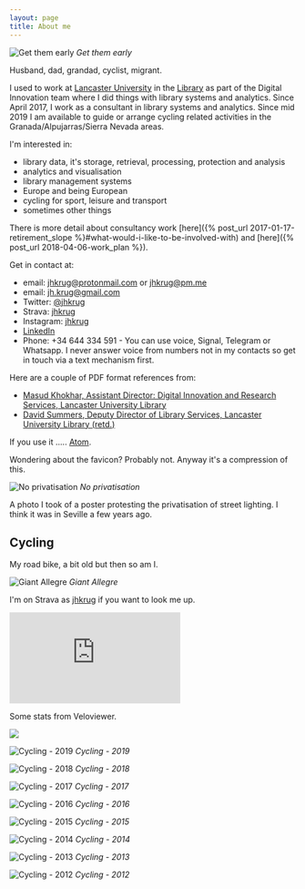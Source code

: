 ```yaml
---
layout: page
title: About me
---
```


![Get them early](/public/images/me_and_gs_reading.png "Get them early")
*Get them early*

Husband, dad, grandad, cyclist, migrant.

I used to work at [Lancaster University](http://www.lancaster.ac.uk)
in the [Library](http://lancaster.ac.uk/library) as part of the
Digital Innovation team where I did things with library systems and
analytics. Since April 2017, I work as a consultant in library systems
and analytics. Since mid 2019 I am available to guide or arrange cycling
related activities in the Granada/Alpujarras/Sierra Nevada areas.

I'm interested in:

* library data, it's storage, retrieval, processing, protection and
analysis
* analytics and visualisation
* library management systems
* Europe and being European
* cycling for sport, leisure and transport
* sometimes other things

There is more detail about consultancy work [here]({% post_url
2017-01-17-retirement_slope %}#what-would-i-like-to-be-involved-with)
and [here]({% post_url 2018-04-06-work_plan %}).

Get in contact at:

* email: [jhkrug@protonmail.com](mailto:jhkrug@protonmail.com) or
[jhkrug@pm.me](mailto:jhkrug@pm.me)
* email: [jh.krug@gmail.com](mailto:jh.krug@gmil.com)
* Twitter: [@jhkrug](https://twitter.com/jhkrug)
* Strava: <a href="https://www.strava.com/athletes/jhkrug">jhkrug</a>
* Instagram: <a href="https://www.instagram.com/jhkrug">jhkrug</a>
* [LinkedIn](http://www.linkedin.com/in/john-krug-2217a8129)
* Phone: +34 644 334 591 - You can use voice, Signal, Telegram or
Whatsapp. I never answer voice from numbers not in my contacts so get in
touch via a text mechanism first.

Here are a couple of PDF format references from:
* [Masud Khokhar, Assistant Director: Digital
Innovation and Research Services, Lancaster University
Library](/public/references/MK-JK-ref.pdf)
* [David Summers, Deputy Director of Library Services, Lancaster
University Library (retd.)](/public/references/DS-JK-ref.pdf)

If you use it ..... <a href="/atom.xml">Atom</a>.



Wondering about the favicon? Probably not. Anyway it's a compression of
this.

![No privatisation](/public/images/np.jpg "No privatisation")
*No privatisation*

A photo I took of a poster protesting the privatisation of street
lighting. I think it was in Seville a few years ago.

Cycling
-------

My road bike, a bit old but then so am I.

![Giant Allegre](/public/images/allegre.jpg "Giant Allegre")
*Giant Allegre*

I'm on Strava as <a href="https://www.strava.com/athletes/jhkrug">jhkrug</a> if you want to look me up.

<iframe height='160' width='300' frameborder='0' allowtransparency='true' scrolling='no' src='https://www.strava.com/athletes/1010469/activity-summary/c5b3afab0d9745a65cbaaef3f0b6dde477175ae1'></iframe>

Some stats from Veloviewer.

<img src="https://veloviewer.com/SigImage/f9b5e/4/5/M/p/abcdklghij.png">


![Cycling - 2019](/public/images/vv-2019.png "Cycling - 2019")
*Cycling - 2019*

![Cycling - 2018](/public/images/vv-2018.png "Cycling - 2018")
*Cycling - 2018*

![Cycling - 2017](/public/images/vv-2017.png "Cycling - 2017")
*Cycling - 2017*

![Cycling - 2016](/public/images/vv-2016.png "Cycling - 2016")
*Cycling - 2016*

![Cycling - 2015](/public/images/vv-2015.png "Cycling - 2015")
*Cycling - 2015*

![Cycling - 2014](/public/images/vv-2014.png "Cycling - 2014")
*Cycling - 2014*

![Cycling - 2013](/public/images/vv-2013.png "Cycling - 2013")
*Cycling - 2013*

![Cycling - 2012](/public/images/vv-2012.png "Cycling - 2012")
*Cycling - 2012*
